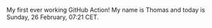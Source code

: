 My first ever working GitHub Action!
My name is Thomas and today is Sunday, 26 February, 07:21 CET. 
